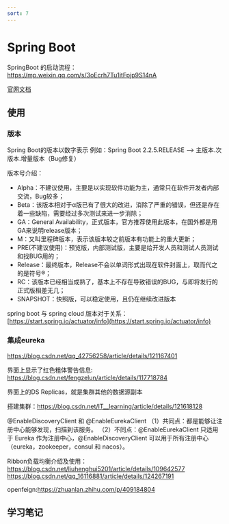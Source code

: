 ```yaml
---
sort: 7
---
```

# Spring Boot

SpringBoot 的启动流程：https://mp.weixin.qq.com/s/3oEcrh7Tu1itFpjp9S14nA

[官网文档](https://docs.spring.io/spring-boot/docs/current/reference/html/features.html)

## 使用
### 版本

Spring Boot的版本以数字表示
例如：Spring Boot 2.2.5.RELEASE --> 主版本.次版本.增量版本（Bug修复）

版本号介绍：
- Alpha：不建议使用，主要是以实现软件功能为主，通常只在软件开发者内部交流，Bug较多；
- Beta：该版本相对于α版已有了很大的改进，消除了严重的错误，但还是存在着一些缺陷，需要经过多次测试来进一步消除；
- GA：General Availability，正式版本，官方推荐使用此版本，在国外都是用GA来说明release版本；
- M：又叫里程碑版本，表示该版本较之前版本有功能上的重大更新；
- PRE(不建议使用)：预览版，内部测试版，主要是给开发人员和测试人员测试和找BUG用的；
- Release：最终版本，Release不会以单词形式出现在软件封面上，取而代之的是符号®；
- RC：该版本已经相当成熟了，基本上不存在导致错误的BUG，与即将发行的正式版相差无几；
- SNAPSHOT：快照版，可以稳定使用，且仍在继续改进版本

spring boot 与 spring cloud 版本对于关系：[https://start.spring.io/actuator/info](https://start.spring.io/actuator/info)

### 集成eureka

https://blog.csdn.net/qq_42756258/article/details/121167401

界面上显示了红色粗体警告信息:
https://blog.csdn.net/fengzelun/article/details/117718784

界面上的DS Replicas，就是集群其他的数据源副本

搭建集群：https://blog.csdn.net/IT__learning/article/details/121618128


@EnableDiscoveryClient 和 @EnableEurekaClient
（1）共同点：都是能够让注册中心能够发现，扫描到该服务。
（2）不同点：@EnableEurekaClient 只适用于 Eureka 作为注册中心，@EnableDiscoveryClient 可以用于所有注册中心（eureka，zookeeper，consul 和 nacos）。



Ribbon负载均衡介绍及使用：https://blog.csdn.net/liuhenghui5201/article/details/109642577
https://blog.csdn.net/qq_16116881/article/details/124267191


openfeign:https://zhuanlan.zhihu.com/p/409184804

## 学习笔记

<div name="wordShowDiv" word-url="./springboot/springboot笔记.docx"></div>